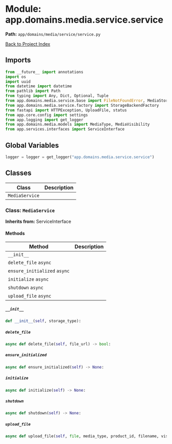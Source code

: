 # Module: app.domains.media.service.service

**Path:** `app/domains/media/service/service.py`

[Back to Project Index](../../../../../index.md)

## Imports
```python
from __future__ import annotations
import os
import uuid
from datetime import datetime
from pathlib import Path
from typing import Any, Dict, Optional, Tuple
from app.domains.media.service.base import FileNotFoundError, MediaStorageBackend, MediaStorageError, StorageBackendType
from app.domains.media.service.factory import StorageBackendFactory
from fastapi import HTTPException, UploadFile, status
from app.core.config import settings
from app.logging import get_logger
from app.domains.media.models import MediaType, MediaVisibility
from app.services.interfaces import ServiceInterface
```

## Global Variables
```python
logger = logger = get_logger("app.domains.media.service.service")
```

## Classes

| Class | Description |
| --- | --- |
| `MediaService` |  |

### Class: `MediaService`
**Inherits from:** ServiceInterface

#### Methods

| Method | Description |
| --- | --- |
| `__init__` |  |
| `delete_file` `async` |  |
| `ensure_initialized` `async` |  |
| `initialize` `async` |  |
| `shutdown` `async` |  |
| `upload_file` `async` |  |

##### `__init__`
```python
def __init__(self, storage_type):
```

##### `delete_file`
```python
async def delete_file(self, file_url) -> bool:
```

##### `ensure_initialized`
```python
async def ensure_initialized(self) -> None:
```

##### `initialize`
```python
async def initialize(self) -> None:
```

##### `shutdown`
```python
async def shutdown(self) -> None:
```

##### `upload_file`
```python
async def upload_file(self, file, media_type, product_id, filename, visibility, generate_thumbnail) -> Tuple[(str, Dict[(str, Any)], Optional[str])]:
```
